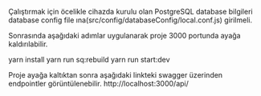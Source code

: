 Çalıştırmak için öcelikle cihazda kurulu olan PostgreSQL database bilgileri database config file ına(src/config/databaseConfig/local.conf.js) girilmeli.

Sonrasında aşağıdaki adımlar uygulanarak proje 3000 portunda ayağa kaldırılabilir.

yarn install
yarn run sq:rebuild
yarn run start:dev

Proje ayağa kaltıktan sonra aşağıdaki linkteki swagger üzerinden endpointler görüntülenebilir.
http://localhost:3000/api/
